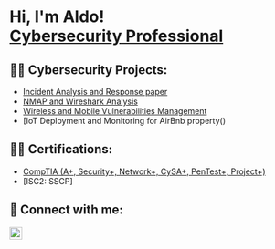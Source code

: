 <h1>Hi, I'm Aldo! <br/><a href="https://www.linkedin.com/in/aldo-tile-04aa0a294/">Cybersecurity Professional</a> </h1>

<h2>👨‍💻 Cybersecurity Projects:</h2>

  - [Incident Analysis and Response paper](https://drive.google.com/file/d/13iu2rA7jXsoCpEzcbCAbQjRyoVqJZ-dX/view?usp=sharing)
  - [NMAP and Wireshark Analysis](https://drive.google.com/file/d/1YOSElbea1CQg9S_DMprElfOB2SRlYdoJ/view?usp=sharing)
  - [Wireless and Mobile Vulnerabilities Management](https://drive.google.com/file/d/1JBGTTyErprnKKeq5Vo1M0hu9XFvcawU2/view?usp=sharing)
  - [IoT Deployment and Monitoring for AirBnb property()

<h2>👨‍💻 Certifications:</h2>

  - [CompTIA (A+, Security+, Network+, CySA+, PenTest+, Project+)](https://www.credly.com/users/aldo-tile)
  - [ISC2: SSCP]

<h2> 🤳 Connect with me:</h2>

[<img align="left" alt="JoshMadakor | LinkedIn" width="22px" src="https://cdn.jsdelivr.net/npm/simple-icons@v3/icons/linkedin.svg" />][linkedin]

[linkedin]: https://www.linkedin.com/in/aldo-tile-04aa0a294/

<!--
**joshmadakor1/joshmadakor1** is a ✨ _special_ ✨ repository because its `README.md` (this file) appears on your GitHub profile.

Here are some ideas to get you started:

- 🔭 I’m currently working on ...
- 🌱 I’m currently learning ...
- 👯 I’m looking to collaborate on ...
- 🤔 I’m looking for help with ...
- 💬 Ask me about ...
- 📫 How to reach me: ...
- 😄 Pronouns: ...
- ⚡ Fun fact: ...
-->
